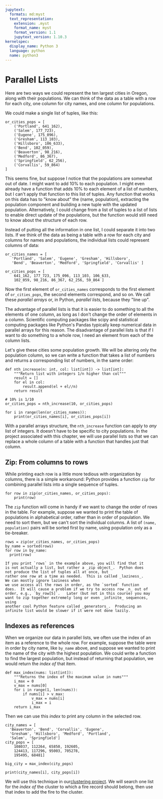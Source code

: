 ```yaml
---
jupytext:
  formats: md:myst
  text_representation:
    extension: .myst
    format_name: myst
    format_version: 1.1
    jupytext_version: 1.10.3
kernelspec:
  display_name: Python 3
  language: python
  name: python3
---
```


# Parallel Lists

Here are two ways we could represent the ten largest cities in 
Oregon, along with their populations.  We can think of the data as a 
table with a row for each city, one column for city names, and one 
column for populations. 

We could make a single list of tuples, like this: 

```{code-cell} python3
or_cities_pops = [
    ('Portland', 641_162), 
    ('Salem', 177_723),
    ('Eugene', 175_096),
    ('Gresham', 113_103),
    ('Hillsboro', 106_633),
    ('Bend', 102_059),
    ('Beaverton', 98_216),
    ('Medford', 86_367),
    ('Springfield', 62_256),
    ('Corvallis', 59_864)
]
```

This seems fine, but suppose I notice that the populations are 
somewhat out of date.  I might want to add 10% to each population.
I might even already have a function that adds 10% to each element 
of a list of numbers, but I can't apply that function to this list 
of tuples.  Any function that works on this data has to "know about" 
the (name, population), extracting the population component and 
building a new tuple with the updated population.  Alternatively, I 
could change from a list of tuples to a list of lists to enable 
direct update of the populations, but the function would still need 
to know about the structure of each row. 

Instead of putting all the information in one list, I could separate 
it into two lists.  If we think of the data as being a table with
a row for each city and columns for names and populations,
the individual lists could represent columns of data: 

```{code-cell} python3
or_cities_names = [ 
   'Portland', 'Salem', 'Eugene', 'Gresham', 'Hillsboro', 
   'Bend', 'Beaverton', 'Medford', 'Springfield', 'Corvallis' ]
   
or_cities_pops = [
    641_162, 177_723, 175_096, 113_103, 106_633, 
    102_059, 98_216, 86_367, 62_256, 59_864 ]
```

Now the first element of `or_cities_names` corresponds to the first 
element of `or_cities_pops`, the second elements correspond, and so 
on.  We call these _parallel arrays_ or, in Python, _parallel lists_,
because they "line up".


The advantage of parallel lists is that it is easier to do 
something to all the elements of one column, as long as I don't
change the order of elements in a column.
Scientific computing packages like scipy and statistical computing 
packages like Python's Pandas typically keep numerical data in parallel 
arrays for this reason. 
The disadvantage of parallel lists is that if I want to do 
something to a whole row, I need an element from each of the column 
lists.  

Let's give these cities some 
population growth.  We will be altering only the population column, 
so we can write a function that takes a list of numbers and returns 
a corresponding list of numbers, in the same order: 

```{code-cell} python3
def nth_increase(n: int, col: list[int]) -> list[int]:
    """Return list with integers 1/n higher than col"""
    result = []
    for el in col: 
        result.append(el + el//n)
    return result
    
# 10% is 1/10
or_cities_pops = nth_increase(10, or_cities_pops)

for i in range(len(or_cities_names)):
    print(or_cities_names[i], or_cities_pops[i])
```

With a parallel arrays structure, the `nth_increase` function can 
apply to _any_ list of integers.  It doesn't have to be specific to 
city populations.  In the project associated with this chapter, we will use parallel 
lists so that we can replace a whole column of a table with a 
function that handles just that column. 

## Zip: From columns to rows 

While printing each row is a little more tedious with organization 
by columns, 
there is a simple workaround:  Python 
provides a function `zip` for combining parallel lists into a single 
sequence of tuples.

```{code-cell} python3
for row in zip(or_cities_names, or_cities_pops):
    print(row)
```

The `zip` function will come in handy if we want to change the 
order of rows in the table.  For example, suppose we wanted to print 
the table of populations in alphabetical order, rather than in order 
of population.  We need to sort them, but we can't sort the 
individual columns.  A list of `(name, population)` pairs will be 
sorted first by name, using population only as a tie-breaker. 

```{code-cell} python3
rows = zip(or_cities_names, or_cities_pops)
by_name = sorted(rows)
for row in by_name: 
  print(row)
```

```{Note}
If you print `rows` in the example above, you will find that it 
is not actually a list, but rather a _zip object_.  Python does
not produce the list of tuples all at once, but 
rather one row at a time as needed.  This is called _laziness_.
We can mostly ignore laziness when 
we use access all the rows in order, as the `sorted` function 
does.  It will cause a problem if we try to access row _n_ out of 
order, e.g., `by_row[5]`.   Later (but not in this course) you may 
want to zip together extremely long or even _infinite_ sequences, using 
another cool Python feature called _generators_.  Producing an 
infinite list would be slower if it were not done lazily.
```

## Indexes as references

When we organize our data in parallel lists, we often use the index 
of an item as a reference to the whole row.  For example, suppose 
the table were in order by city name, like `by_name` above, and 
suppose we wanted to print the name of the city with the highest 
population.  We could write a function to find the largest population, 
but instead of returning that population, we would return the _index 
of_ that item.  

```{code-cell} python3
def max_index(nums: list[int]):
    """Returns the index of the maximum value in nums"""
    i_max = 0
    v_max = nums[0]
    for i in range(1, len(nums)):
        if nums[i] > v_max: 
            v_max = nums[i]
            i_max = i
    return i_max
```

Then we can use this _index_ to print any column in the selected row. 

```{code-cell} python3
city_names = [
  'Beaverton', 'Bend', 'Corvallis', 'Eugene', 
  'Gresham', 'Hillsboro', 'Medford', 'Portland',
  'Salem', 'Springfield']
city_pops = [
    108037, 112264, 65850, 192605,
    124413, 117296, 95003, 705278, 
    195495, 68481]
    
big_city = max_index(city_pops)

print(city_names[i], city_pops[i])
```

We will use this technique in our[clustering project](
https://github.com/UO-CS210/wildfire
).   We will search one list for the _index of_ the cluster to which 
a fire record should belong, then use that index to add the fire to 
the cluster.  

